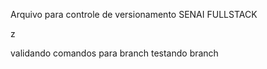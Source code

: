 Arquivo para controle de versionamento SENAI FULLSTACK


z


validando comandos para branch
testando branch

